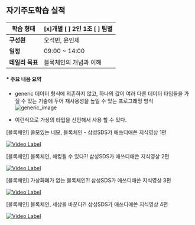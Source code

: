 ## 자기주도학습 실적


| **학습 형태** | [x]개별 [ ] 2인 1조 [ ] 팀별 |
| ------------- | -------------------------- |
| **구성원** | 오석빈, 윤인제 |
| **일정** | 09:00 ~ 14:00 |
| **데일리 목표** | 블록체인의 개념과 이해 |



#### * 주요 내용 요약

- generic 데이터 형식에 의존하지 않고, 하나의 값이 여러 다른 데이터 타입들을 가질 수 있는 기술에 두어 재사용성을 높일 수 있는 프로그래밍 방식![generic_image](/images/generic_image.png)

- 이런식으로 가상의 타입을 선언해서 사용 할 수 있다.

[블록체인] 쓸모있는 네모, 블록체인 - 삼성SDS가 애쓰디애쓴 지식영상 1편

[![Video Label](http://img.youtube.com/vi/nZzdDg5N9jc/0.jpg)](https://youtu.be/nZzdDg5N9jc) 

[블록체인] 블록체인, 해킹될 수 있다?! 삼성SDS가 애쓰디애쓴 지식영상 2편

[![Video Label](http://img.youtube.com/vi/d872StMM2Yw/0.jpg)](https://youtu.be/d872StMM2Yw) 

[블록체인] 가상화폐가 없는 블록체인?! 삼성SDS가 애쓰디애쓴 지식영상 3편

[![Video Label](http://img.youtube.com/vi/XjY4H_Gt0Ew/0.jpg)](https://youtu.be/XjY4H_Gt0Ew) 

[블록체인] 블록체인, 세상을 바꾼다?! 삼성SDS가 애쓰디애쓴 지식영상 4편

[![Video Label](http://img.youtube.com/vi/9gOOZgo9YDU/0.jpg)](https://youtu.be/9gOOZgo9YDU) 

